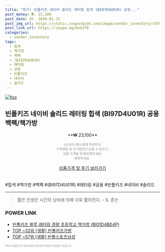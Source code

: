 ```yaml
--- 
title: "특가! 빈폴키즈 네이비 솔리드 레터링 힙색 (BI97D4U01R) 공용..." 
post_money: ₩. 23,100 
post_date: dt. 2020.01.31 
post_img_url: https://static.coupangcdn.com/image/vendor_inventory/c6f0/c6f991973c548e2da3c4a0548f4060e5c2681a0d931b787d96da0b30bf59.jpg 
post_link_url: https://coupa.ng/bnGsT8 
categories: 
  - vendor_inventory 
tags: 
  - 힙색 
  - 책가방 
  - 백팩 
  - (BI97D4U01R) 
  - 레터링 
  - 공용 
  - 빈폴키즈 
  - 네이비 
  - 솔리드 
--- 
```

[![foo](https://static.coupangcdn.com/image/vendor_inventory/c6f0/c6f991973c548e2da3c4a0548f4060e5c2681a0d931b787d96da0b30bf59.jpg)](https://coupa.ng/bnGsT8) 

## 빈폴키즈 네이비 솔리드 레터링 힙색 (BI97D4U01R) 공용 백팩/책가방 
<p style="text-align: center;">**₩ 23,100**</p> 
<p style="text-align: center;"><span style="color: #898c8f; font-family: Georgia,Times,serif; font-size: 0.75em;">2020년01월31일에 작성되어, <br>가격변동 및 추가할인이 있을 수 있으니,<br> 상품 가격을 꼭!확인해주세요.<br>행복하세요~</span> 
</p>	 
<div markdown="0" style="text-align: center;"><a href="https://coupa.ng/bnGsT8" class="btn btn--success">상품가격 및 후기 보러가기</a></div> 
<br><br> 
  #힙색 #책가방 #백팩 #(BI97D4U01R) #레터링 #공용 #빈폴키즈 #네이비 #솔리드 
<hr> 

> 짧은 인생은 시간의 낭비에 의해 더욱 짧아진다. - S. 존슨   


### POWER LINK

* <a href="https://blog.naver.com/an0733/221785749405" target="_blank">빈폴키즈 블루 레터링 경량 초등학교 책가방 (BI01D4B04P)</a>
* <a href="https://blog.naver.com/an0733/221790882872" target="_blank"> TOP ~32위 [생활] 빈폴키즈가방</a>
* <a href="https://blog.naver.com/fasyy4321/221780558443" target="_blank"> TOP ~57위 [생활] 빈폴스포츠남성</a>

<span style="color: #898c8f; font-family: Georgia,Times,serif; font-size: 0.55em;">파트너스활동으로 작성자에게 일정액의 커미션이 제공될수 있습니다.</span> 

